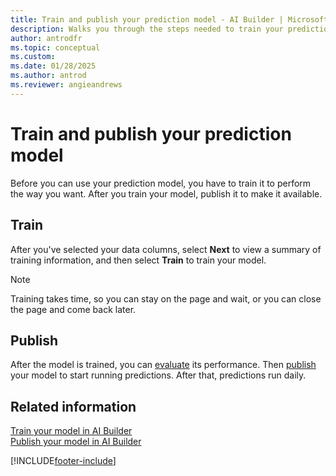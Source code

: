 ```yaml
---
title: Train and publish your prediction model - AI Builder | Microsoft Docs
description: Walks you through the steps needed to train your prediction model, and leads you to the next steps. 
author: antrodfr
ms.topic: conceptual
ms.custom: 
ms.date: 01/28/2025
ms.author: antrod
ms.reviewer: angieandrews
---
```


# Train and publish your prediction model

Before you can use your prediction model, you have to train it to perform the way you want. After you train your model, publish it to make it available.

## Train

After you've selected your data columns, select **Next** to view a summary of training information, and then select **Train** to train your model.

> [!NOTE]
> Training takes time, so you can stay on the page and wait, or you can close the page and come back later.

## Publish

After the model is trained, you can [evaluate](manage-model.md#evaluate-your-model) its performance. Then [publish](publish-model.md) your model to start running predictions. After that, predictions run daily.

## Related information

[Train your model in AI Builder](train-model.md)  
[Publish your model in AI Builder](publish-model.md)

[!INCLUDE[footer-include](includes/footer-banner.md)]
